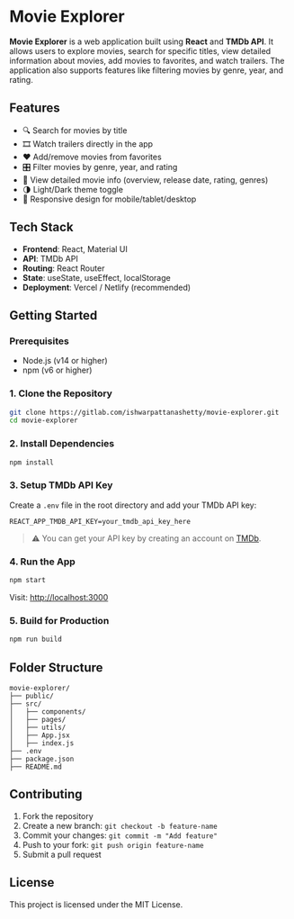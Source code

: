 # Movie Explorer

**Movie Explorer** is a web application built using **React** and **TMDb API**. It allows users to explore movies, search for specific titles, view detailed information about movies, add movies to favorites, and watch trailers. The application also supports features like filtering movies by genre, year, and rating.

## Features

- 🔍 Search for movies by title
- 🎞️ Watch trailers directly in the app
- ❤️ Add/remove movies from favorites
- 🎛️ Filter movies by genre, year, and rating
- 🧾 View detailed movie info (overview, release date, rating, genres)
- 🌗 Light/Dark theme toggle
- 📱 Responsive design for mobile/tablet/desktop

## Tech Stack

- **Frontend**: React, Material UI
- **API**: TMDb API
- **Routing**: React Router
- **State**: useState, useEffect, localStorage
- **Deployment**: Vercel / Netlify (recommended)

## Getting Started

### Prerequisites

- Node.js (v14 or higher)
- npm (v6 or higher)

### 1. Clone the Repository

```bash
git clone https://gitlab.com/ishwarpattanashetty/movie-explorer.git
cd movie-explorer
```

### 2. Install Dependencies

```bash
npm install
```

### 3. Setup TMDb API Key

Create a `.env` file in the root directory and add your TMDb API key:

```env
REACT_APP_TMDB_API_KEY=your_tmdb_api_key_here
```

> ⚠️ You can get your API key by creating an account on [TMDb](https://www.themoviedb.org/settings/api).

### 4. Run the App

```bash
npm start
```

Visit: [http://localhost:3000](http://localhost:3000)

### 5. Build for Production

```bash
npm run build
```

## Folder Structure

```
movie-explorer/
├── public/
├── src/
│   ├── components/
│   ├── pages/
│   ├── utils/
│   ├── App.jsx
│   ├── index.js
├── .env
├── package.json
├── README.md
```

## Contributing

1. Fork the repository
2. Create a new branch: `git checkout -b feature-name`
3. Commit your changes: `git commit -m "Add feature"`
4. Push to your fork: `git push origin feature-name`
5. Submit a pull request

## License

This project is licensed under the MIT License.
